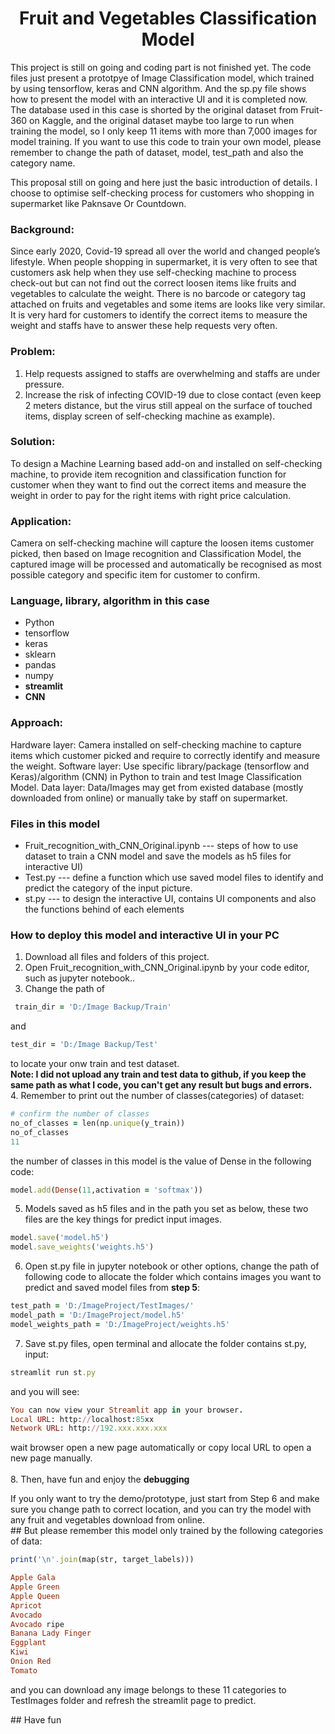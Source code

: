 <h1 align="center">Fruit and Vegetables Classification Model</h1>

<p align="left">This project is still on going and coding part is not finished yet. The code files just present a prototpye of Image Classification model, which trained by using tensorflow, keras and CNN algorithm. And the sp.py file shows how to present the model with an interactive UI and it is completed now.
The database used in this case is shorted by the original dataset from Fruit-360 on Kaggle, and the original dataset maybe too large to run when training the model, so I only keep 11 items with more than 7,000 images for model training. 
If you want to use this code to train your own model, please remember to change the path of dataset, model, test_path and also the category name.</p>


This proposal still on going and here just the basic introduction of details. I choose to optimise self-checking process for customers who shopping in supermarket like Paknsave Or Countdown.




### Background: 
Since early 2020, Covid-19 spread all over the world and changed people’s lifestyle. When people shopping in supermarket, it is very often to see that customers ask help when they use self-checking machine to process check-out but can not find out the correct loosen items like fruits and vegetables to calculate the weight. There is no barcode or category tag attached on fruits and vegetables and some items are looks like very similar. It is very hard for customers to identify the correct items to measure the weight and staffs have to answer these help requests very often.

### Problem:
1. Help requests assigned to staffs are overwhelming and staffs are under pressure.
2. Increase the risk of infecting COVID-19 due to close contact (even keep 2 meters distance, but the virus still appeal on the surface of touched items, display screen of self-checking machine as example).

### Solution: 
To design a Machine Learning based add-on and installed on self-checking machine, to provide item recognition and classification function for customer when they want to find out the correct items and measure the weight in order to pay for the right items with right price calculation. 

### Application: 
Camera on self-checking machine will capture the loosen items customer picked, then based on Image recognition and Classification Model, the captured image will be processed and automatically be recognised as most possible category and specific item for customer to confirm.

### Language, library, algorithm in this case
- Python
- tensorflow
- keras
- sklearn
- pandas
- numpy
- **streamlit**
- **CNN**

### Approach: 
Hardware layer: Camera installed on self-checking machine to capture items which customer picked and require to correctly identify and measure the weight.
Software layer: Use specific library/package (tensorflow and Keras)/algorithm (CNN) in Python to train and test Image Classification Model. 
Data layer: Data/Images may get from existed database (mostly downloaded from online) or manually take by staff on supermarket.

### Files in this model
- Fruit_recognition_with_CNN_Original.ipynb --- steps of how to use dataset to train a CNN model and save the models as h5 files for interactive UI)
- Test.py --- define a function which use saved model files to identify and predict the category of the input picture.
- st.py --- to design the interactive UI, contains UI components and also the functions behind of each elements

### How to deploy this model and interactive UI in your PC
1. Download all files and folders of this project.
2. Open Fruit_recognition_with_CNN_Original.ipynb by your code editor, such as jupyter notebook..
3. Change the path of 
```ruby
 train_dir = 'D:/Image Backup/Train'
 ```
 and
 ```ruby
test_dir = 'D:/Image Backup/Test'
```
to locate your onw train and test dataset.<br />
**Note: I did not upload any train and test data to github, if you keep the same path as what I code, you can't get any result but bugs and errors.** <br />
4. Remember to print out the number of classes(categories) of dataset:
```ruby
# confirm the number of classes 
no_of_classes = len(np.unique(y_train))
no_of_classes
11
```
the number of classes in this model is the value of Dense in the following code:
```ruby
model.add(Dense(11,activation = 'softmax'))
```
5. Models saved as h5 files and in the path you set as below, these two files are the key things for predict input images.
```ruby
model.save('model.h5')
model.save_weights('weights.h5')
```
6. Open st.py file in jupyter notebook or other options, change the path of following code to allocate the folder which contains images you want to predict and saved model files from **step 5**:
```ruby
test_path = 'D:/ImageProject/TestImages/'
model_path = 'D:/ImageProject/model.h5'
model_weights_path = 'D:/ImageProject/weights.h5'
```
7. Save st.py files, open terminal and allocate the folder contains st.py, input:
```ruby
streamlit run st.py
```
and you will see:
```ruby
You can now view your Streamlit app in your browser.
Local URL: http://localhost:85xx
Network URL: http://192.xxx.xxx.xxx
```
wait browser open a new page automatically or copy local URL to open a new page manually.<br />
<br />
8. Then, have fun and enjoy the **debugging**

<p>If you only want to try the demo/prototype, just start from Step 6 and make sure you change path to correct location, and you can try the model with any fruit and vegetables download from online. <br />
## But please remember this model only trained by the following categories of data:<p/>
 
```ruby
print('\n'.join(map(str, target_labels)))

Apple Gala
Apple Green
Apple Queen
Apricot
Avocado
Avocado ripe
Banana Lady Finger
Eggplant
Kiwi
Onion Red
Tomato
```
<p>and you can download any image belongs to these 11 categories to TestImages folder and refresh the streamlit page to predict.<p/>
## Have fun
